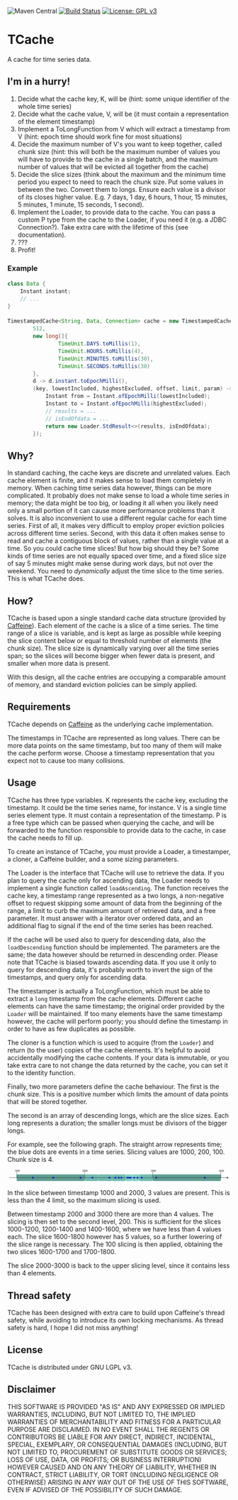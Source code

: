 ![Maven Central](https://img.shields.io/maven-central/v/com.github.fbaro/tcache)
[![Build Status](https://travis-ci.com/fbaro/tcache.svg?branch=master)](https://travis-ci.com/fbaro/tcache)
[![License: GPL v3](https://img.shields.io/badge/License-GPLv3-blue.svg)](https://www.gnu.org/licenses/gpl-3.0)

# TCache
A cache for time series data.

## I'm in a hurry!

1. Decide what the cache key, K, will be (hint: some unique identifier of the whole time series)
2. Decide what the cache value, V, will be (it must contain a representation of the element timestamp)
3. Implement a ToLongFunction from V which will extract a timestamp from V (hint: epoch time should work fine for most situations)
4. Decide the maximum number of V's you want to keep together, called chunk size (hint: this will both be the maximum number of values you will have to provide to the cache in a single batch, and the maximum number of values that will be evicted all together from the cache)
5. Decide the slice sizes (think about the maximum and the minimum time period you expect to need to reach the chunk size. Put some values in between the two. Convert them to longs. Ensure each value is a divisor of its closes higher value. E.g. 7 days, 1 day, 6 hours, 1 hour, 15 minutes, 5 minutes, 1 minute, 15 seconds, 1 second).
6. Implement the Loader, to provide data to the cache. You can pass a custom P type from the cache to the Loader, if you need it (e.g. a JDBC Connection?). Take extra care with the lifetime of this (see documentation).
7. ???
8. Profit!

### Example
```java
class Data {
    Instant instant;
    // ...
}

TimestampedCache<String, Data, Connection> cache = new TimestampedCache<>(
        512,
        new long[]{
                TimeUnit.DAYS.toMillis(1),
                TimeUnit.HOURS.toMillis(4),
                TimeUnit.MINUTES.toMillis(30),
                TimeUnit.SECONDS.toMillis(30)
        },
        d -> d.instant.toEpochMilli(),
        (key, lowestIncluded, highestExcluded, offset, limit, param) -> {
            Instant from = Instant.ofEpochMilli(lowestIncluded);
            Instant to = Instant.ofEpochMilli(highestExcluded);
            // results = ...
            // isEndOfdata = ...
            return new Loader.StdResult<>(results, isEndOfdata);
        });
```

## Why?

In standard caching, the cache keys are discrete and unrelated values. Each cache element is finite, and it makes sense to load them completely in memory. When caching time series data however, things can be more complicated. It probably does not make sense to load a whole time series in memory; the data might be too big, or loading it all when you likely need only a small portion of it can cause more performance problems than it solves. It is also inconvenient to use a different regular cache for each time series. First of all, it makes very difficult to employ proper eviction policies across different time series. Second, with this data it often makes sense to read and cache a contiguous block of values, rather than a single value at a time. So you could cache time slices! But how big should they be? Some kinds of time series are not equally spaced over time, and a fixed slice size of say 5 minutes might make sense during work days, but not over the weekend. You need to _dynamically_ adjust the time slice to the time series. This is what TCache does. 

## How?

TCache is based upon a single standard cache data structure (provided by [Caffeine](https://github.com/ben-manes/caffeine)). Each element of the cache is a slice of a time series. The time range of a slice is variable, and is kept as large as possible while keeping the slice content below or equal to threshold number of elements (the chunk size). The slice size is dynamically varying over all the time series span; so the slices will become bigger when fewer data is present, and smaller when more data is present.

With this design, all the cache entries are occupying a comparable amount of memory, and standard eviction policies can be simply applied.

## Requirements

TCache depends on [Caffeine](https://github.com/ben-manes/caffeine) as the underlying cache implementation.

The timestamps in TCache are represented as long values. There can be more data points on the same timestamp, but too many of them will make the cache perform worse. Choose a timestamp representation that you expect not to cause too many collisions.

## Usage

TCache has three type variables. K represents the cache key, excluding the timestamp. It could be the time series name, for instance. V is a single time series element type. It must contain a representation of the timestamp. P is a free type which can be passed when querying the cache, and will be forwarded to the function responsible to provide data to the cache, in case the cache needs to fill up.

To create an instance of TCache, you must provide a Loader, a timestamper, a cloner, a Caffeine builder, and a some sizing parameters.

The Loader is the interface that TCache will use to retrieve the data. If you plan to query the cache only for ascending data, the Loader needs to implement a single function called `loadAscending`. The function receives the cache key, a timestamp range represented as a two longs, a non-negative offset to request skipping some amount of data from the beginning of the range, a limit to curb the maximum amount of retrieved data, and a free parameter. It must answer with a iterator over ordered data, and an additional flag to signal if the end of the time series has been reached.

If the cache will be used also to query for descending data, also the `loadDescending` function should be implemented. The parameters are the same; the data however should be returned in descending order. Please note that TCache is biased towards ascending data. If you use it only to query for descending data, it's probably worth to invert the sign of the timestamps, and query only for ascending data.

The timestamper is actually a ToLongFunction, which must be able to extract a `long` timestamp from the cache elements. Different cache elements can have the same timestamp; the original order provided by the `Loader` will be maintained. If too many elements have the same timestamp however, the cache will perform poorly; you should define the timestamp in order to have as few duplicates as possible. 

The cloner is a function which is used to acquire (from the `Loader`) and return (to the user) copies of the cache elements. It's helpful to avoid accidentally modifying the cache contents. If your data is immutable, or you take extra care to not change the data returned by the cache, you can set it to the identity function.

Finally, two more parameters define the cache behaviour. The first is the chunk size. This is a positive number which limits the amount of data points that will be stored together.

The second is an array of descending longs, which are the slice sizes. Each long represents a duration; the smaller longs must be divisors of the bigger longs.

For example, see the following graph. The straight arrow represents time; the blue dots are events in a time series. Slicing values are 1000, 200, 100. Chunk size is 4.

![Timeline](Diagram.png)

In the slice between timestamp 1000 and 2000, 3 values are present. This is less than the 4 limit, so the maximum slicing is used.

Between timestamp 2000 and 3000 there are more than 4 values. The slicing is then set to the second level, 200. This is sufficient for the slices 1000-1200, 1200-1400 and 1400-1600, where we have less than 4 values each. The slice 1600-1800 however has 5 values, so a further lowering of the slice range is necessary. The 100 slicing is then applied, obtaining the two slices 1600-1700 and 1700-1800.

The slice 2000-3000 is back to the upper slicing level, since it contains less than 4 elements. 

## Thread safety

TCache has been designed with extra care to build upon Caffeine's thread safety, while avoiding to introduce its own locking mechanisms. As thread safety is hard, I hope I did not miss anything!

## License

TCache is distributed under GNU LGPL v3. 

## Disclaimer

THIS SOFTWARE IS PROVIDED "AS IS" AND ANY EXPRESSED OR IMPLIED WARRANTIES, INCLUDING, BUT NOT LIMITED TO, THE IMPLIED WARRANTIES OF MERCHANTABILITY AND FITNESS FOR A PARTICULAR PURPOSE ARE DISCLAIMED. IN NO EVENT SHALL THE REGENTS OR CONTRIBUTORS BE LIABLE FOR ANY DIRECT, INDIRECT, INCIDENTAL, SPECIAL, EXEMPLARY, OR CONSEQUENTIAL DAMAGES (INCLUDING, BUT NOT LIMITED TO, PROCUREMENT OF SUBSTITUTE GOODS OR SERVICES; LOSS OF USE, DATA, OR PROFITS; OR BUSINESS INTERRUPTION)
HOWEVER CAUSED AND ON ANY THEORY OF LIABILITY, WHETHER IN CONTRACT, STRICT LIABILITY, OR TORT (INCLUDING NEGLIGENCE OR OTHERWISE) ARISING IN ANY WAY OUT OF THE USE OF THIS SOFTWARE, EVEN IF ADVISED OF THE POSSIBILITY OF SUCH DAMAGE.

